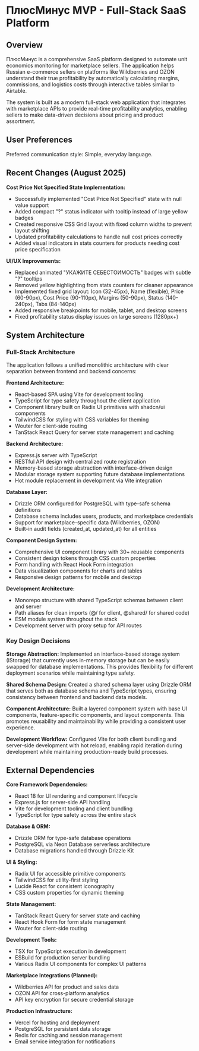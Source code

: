 # ПлюсМинус MVP - Full-Stack SaaS Platform

## Overview

ПлюсМинус is a comprehensive SaaS platform designed to automate unit economics monitoring for marketplace sellers. The application helps Russian e-commerce sellers on platforms like Wildberries and OZON understand their true profitability by automatically calculating margins, commissions, and logistics costs through interactive tables similar to Airtable.

The system is built as a modern full-stack web application that integrates with marketplace APIs to provide real-time profitability analytics, enabling sellers to make data-driven decisions about pricing and product assortment.

## User Preferences

Preferred communication style: Simple, everyday language.

## Recent Changes (August 2025)

**Cost Price Not Specified State Implementation:**
- Successfully implemented "Cost Price Not Specified" state with null value support
- Added compact "?" status indicator with tooltip instead of large yellow badges
- Created responsive CSS Grid layout with fixed column widths to prevent layout shifting
- Updated profitability calculations to handle null cost prices correctly
- Added visual indicators in stats counters for products needing cost price specification

**UI/UX Improvements:**
- Replaced animated "УКАЖИТЕ СЕБЕСТОИМОСТЬ" badges with subtle "?" tooltips
- Removed yellow highlighting from stats counters for cleaner appearance
- Implemented fixed grid layout: Icon (32-45px), Name (flexible), Price (60-90px), Cost Price (90-110px), Margins (50-90px), Status (140-240px), Tabs (84-140px)
- Added responsive breakpoints for mobile, tablet, and desktop screens
- Fixed profitability status display issues on large screens (1280px+)

## System Architecture

### Full-Stack Architecture
The application follows a unified monolithic architecture with clear separation between frontend and backend concerns:

**Frontend Architecture:**
- React-based SPA using Vite for development tooling
- TypeScript for type safety throughout the client application
- Component library built on Radix UI primitives with shadcn/ui components
- TailwindCSS for styling with CSS variables for theming
- Wouter for client-side routing
- TanStack React Query for server state management and caching

**Backend Architecture:**
- Express.js server with TypeScript
- RESTful API design with centralized route registration
- Memory-based storage abstraction with interface-driven design
- Modular storage system supporting future database implementations
- Hot module replacement in development via Vite integration

**Database Layer:**
- Drizzle ORM configured for PostgreSQL with type-safe schema definitions
- Database schema includes users, products, and marketplace credentials
- Support for marketplace-specific data (Wildberries, OZON)
- Built-in audit fields (created_at, updated_at) for all entities

**Component Design System:**
- Comprehensive UI component library with 30+ reusable components
- Consistent design tokens through CSS custom properties
- Form handling with React Hook Form integration
- Data visualization components for charts and tables
- Responsive design patterns for mobile and desktop

**Development Architecture:**
- Monorepo structure with shared TypeScript schemas between client and server
- Path aliases for clean imports (@/ for client, @shared/ for shared code)
- ESM module system throughout the stack
- Development server with proxy setup for API routes

### Key Design Decisions

**Storage Abstraction:**
Implemented an interface-based storage system (IStorage) that currently uses in-memory storage but can be easily swapped for database implementations. This provides flexibility for different deployment scenarios while maintaining type safety.

**Shared Schema Design:**
Created a shared schema layer using Drizzle ORM that serves both as database schema and TypeScript types, ensuring consistency between frontend and backend data models.

**Component Architecture:**
Built a layered component system with base UI components, feature-specific components, and layout components. This promotes reusability and maintainability while providing a consistent user experience.

**Development Workflow:**
Configured Vite for both client bundling and server-side development with hot reload, enabling rapid iteration during development while maintaining production-ready build processes.

## External Dependencies

**Core Framework Dependencies:**
- React 18 for UI rendering and component lifecycle
- Express.js for server-side API handling
- Vite for development tooling and client bundling
- TypeScript for type safety across the entire stack

**Database & ORM:**
- Drizzle ORM for type-safe database operations
- PostgreSQL via Neon Database serverless architecture
- Database migrations handled through Drizzle Kit

**UI & Styling:**
- Radix UI for accessible primitive components
- TailwindCSS for utility-first styling
- Lucide React for consistent iconography
- CSS custom properties for dynamic theming

**State Management:**
- TanStack React Query for server state and caching
- React Hook Form for form state management
- Wouter for client-side routing

**Development Tools:**
- TSX for TypeScript execution in development
- ESBuild for production server bundling
- Various Radix UI components for complex UI patterns

**Marketplace Integrations (Planned):**
- Wildberries API for product and sales data
- OZON API for cross-platform analytics
- API key encryption for secure credential storage

**Production Infrastructure:**
- Vercel for hosting and deployment
- PostgreSQL for persistent data storage
- Redis for caching and session management
- Email service integration for notifications